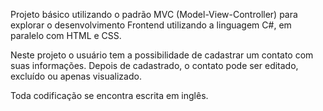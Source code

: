 Projeto básico utilizando o padrão MVC (Model-View-Controller) para explorar o desenvolvimento Frontend utilizando a linguagem C#, em paralelo com HTML e CSS. 

Neste projeto o usuário tem a possibilidade de cadastrar um contato com suas informações. Depois de cadastrado, o contato pode ser editado, excluído ou apenas visualizado. 

Toda codificação se encontra escrita em inglês. 
